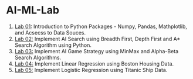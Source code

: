 # AI-ML-Lab
1. [Lab 01:]() Introduction to Python Packages - Numpy, Pandas, Mathplotlib, and Acsecss to Data Souces.
2. [Lab 02:]() Implement AI Search using Breadth First, Depth First and A* Search Algorithm using Python.
3. [Lab 03:](https://colab.research.google.com/drive/1VwqH1u74aUlHUgi6peKXKArzkagHZwg0#scrollTo=sor2IDn72d2I) Implement AI Game Strategy using MinMax and Alpha-Beta Search Algorithms.
4. [Lab 04:](https://colab.research.google.com/drive/1zidwdze1ewIYFFu3ZjbXN0hzrtpw2kJd#scrollTo=wKIQ7YgRwXXX) Implement Linear Regression using Boston Housing Data.
5. [Lab 05:](https://colab.research.google.com/drive/19mNmat6W4jJhfepiXFQ8vOQNo7YMdGE5) Implement Logistic Regression using Titanic Ship Data.
